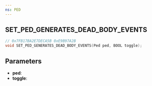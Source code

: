 ```yaml
---
ns: PED
---
```

## SET_PED_GENERATES_DEAD_BODY_EVENTS

```c
// 0x7FB17BA2E7DECA5B 0xE9B97A2B
void SET_PED_GENERATES_DEAD_BODY_EVENTS(Ped ped, BOOL toggle);
```


## Parameters
* **ped**: 
* **toggle**: 


